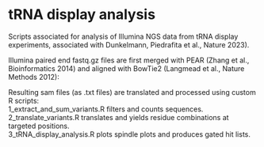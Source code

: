 # tRNA display analysis

Scripts associated for analysis of Illumina NGS data from tRNA display experiments, associated with Dunkelmann, Piedrafita et al., Nature 2023).  

Illumina paired end fastq.gz files are first merged with PEAR (Zhang et al., Bioinformatics 2014) and aligned with BowTie2 (Langmead et al., Nature Methods 2012):



Resulting sam files (as .txt files) are translated and processed using custom R scripts:  \
1_extract_and_sum_variants.R filters and counts sequences.\
2_translate_variants.R translates and yields residue combinations at targeted positions. \
3_tRNA_display_analysis.R plots spindle plots and produces gated hit lists.  


